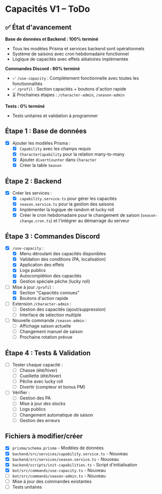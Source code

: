 # Capacités V1 – ToDo

## ✅ État d'avancement

**Base de données et Backend : 100% terminé**
- Tous les modèles Prisma et services backend sont opérationnels
- Système de saisons avec cron hebdomadaire fonctionnel
- Logique de capacités avec effets aléatoires implémentée

**Commandes Discord : 60% terminé**
- ✅ `/use-capacity` : Complètement fonctionnelle avec toutes les fonctionnalités
- ✅ `/profil` : Section capacités + boutons d'action rapide
- ⏳ Prochaines étapes : `/character-admin`, `/season-admin`

**Tests : 0% terminé**
- Tests unitaires et validation à programmer

## Étape 1 : Base de données
- [x] Ajouter les modèles Prisma :
  - [x] `Capability` avec les champs requis
  - [x] `CharacterCapability` pour la relation many-to-many
  - [x] Ajouter `divertCounter` dans `Character`
  - [x] Créer la table `Season`

## Étape 2 : Backend
- [x] Créer les services :
  - [x] `capability.service.ts` pour gérer les capacités
  - [x] `season.service.ts` pour la gestion des saisons
  - [x] Implémenter la logique de random et lucky roll
  - [x] Créer le cron hebdomadaire pour le changement de saison (`season-change.cron.ts`) et l'intégrer au démarrage du serveur

## Étape 3 : Commandes Discord
- [x] `/use-capacity` :
  - [x] Menu déroulant des capacités disponibles
  - [x] Validation des conditions (PA, localisation)
  - [x] Application des effets
  - [x] Logs publics
  - [x] Autocomplétion des capacités
  - [x] Gestion spéciale pêche (lucky roll)

- [ ] Mise à jour `/profil` :
  - [x] Section "Capacités connues"
  - [x] Boutons d'action rapide

- [ ] Extension `/character-admin` :
  - [ ] Gestion des capacités (ajout/suppression)
  - [ ] Interface de sélection multiple

- [ ] Nouvelle commande `/season-admin` :
  - [ ] Affichage saison actuelle
  - [ ] Changement manuel de saison
  - [ ] Prochaine rotation prévue

## Étape 4 : Tests & Validation
- [ ] Tester chaque capacité :
  - [ ] Chasse (été/hiver)
  - [ ] Cueillette (été/hiver)
  - [ ] Pêche avec lucky roll
  - [ ] Divertir (compteur et bonus PM)

- [ ] Vérifier :
  - [ ] Gestion des PA
  - [ ] Mise à jour des stocks
  - [ ] Logs publics
  - [ ] Changement automatique de saison
  - [ ] Gestion des erreurs

## Fichiers à modifier/créer
- [x] `prisma/schema.prisma` - Modèles de données
- [x] `backend/src/services/capability.service.ts` - Nouveau
- [x] `backend/src/services/season.service.ts` - Nouveau
- [x] `backend/scripts/init-capabilities.ts` - Script d'initialisation
- [x] `bot/src/commands/use-capacity.ts` - Nouveau
- [ ] `bot/src/commands/season-admin.ts` - Nouveau
- [ ] Mise à jour des commandes existantes
- [ ] Tests unitaires
